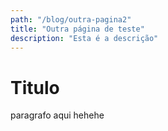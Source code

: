 ```yaml
---
path: "/blog/outra-pagina2"
title: "Outra página de teste"
description: "Esta é a descrição"
---
```


# Titulo

paragrafo aqui hehehe